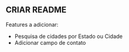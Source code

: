 ## CRIAR README


Features a adicionar:

- Pesquisa de cidades por Estado ou Cidade
- Adicionar campo de contato